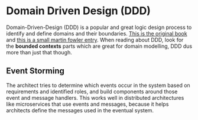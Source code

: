 # Domain Driven Design (DDD)

Domain-Driven-Design (DDD) is a popular and great logic design process to identify and define domains and their boundaries. [This is the original book](https://www.oreilly.com/library/view/domain-driven-design-tackling/0321125215/) and [this is a small martin fowler entry](https://martinfowler.com/bliki/DomainDrivenDesign.html). When reading about DDD, look for the **bounded contexts** parts which are great for domain modelling, DDD dus more than just that though.

## Event Storming

The architect tries to determine which events occur in the system based on requirements and identified roles, and build components around those event and message handlers. This works well in distributed architectures like microservices that use events and messages, because it helps architects define the messages used in the eventual system.